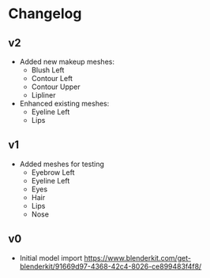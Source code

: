 # Changelog

## v2

- Added new makeup meshes:
  - Blush Left
  - Contour Left
  - Contour Upper
  - Lipliner
- Enhanced existing meshes:
  - Eyeline Left
  - Lips

## v1

- Added meshes for testing
  - Eyebrow Left
  - Eyeline Left
  - Eyes
  - Hair
  - Lips
  - Nose

## v0

- Initial model import <https://www.blenderkit.com/get-blenderkit/91669d97-4368-42c4-8026-ce899483f4f8/>
